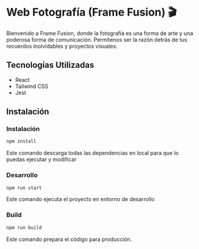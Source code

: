 # Web Fotografía (Frame Fusion) 🎬

Bienvenido a Frame Fusion, donde la fotografía es una forma de arte y una poderosa forma de comunicación. Permítenos ser la razón detrás de tus recuerdos inolvidables y proyectos visuales.


## Tecnologías Utilizadas

- React
- Tailwind CSS
- Jest

## Instalación

### Instalación 

```bash
npm install
```
Este comando descarga todas las dependencias en local para que lo puedas ejecutar y modificar

### Desarrollo

```bash
npm run start
```

Este comando ejecuta el proyecto en entorno de desarrollo

### Build 

```bash
npm run build
```

Este comando prepara el código para producción.


